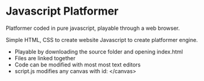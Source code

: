# Javascript Platformer
Platformer coded in pure javascript, playable through a web browser.  

Simple HTML, CSS to create website
Javascript to create platformer engine. 

- Playable by downloading the source folder and opening index.html
- Files are linked together
- Code can be modified with most most text editors
- script.js modifies any canvas with id: <canvas id="canvas"><\/canvas>

